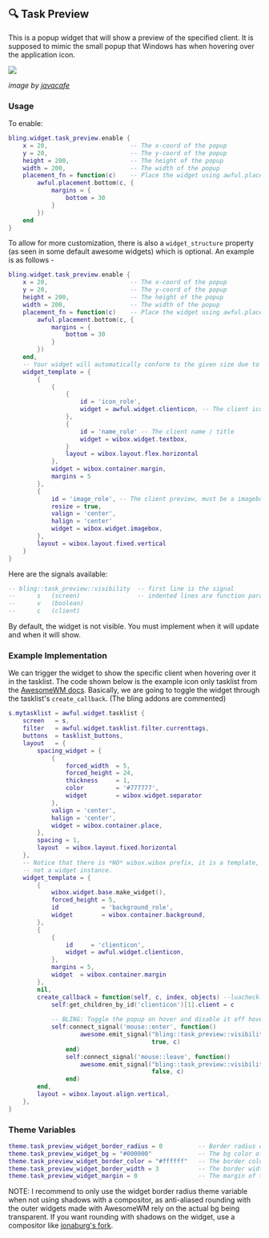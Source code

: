 ## 🔍 Task Preview <!-- {docsify-ignore} -->

This is a popup widget that will show a preview of the specified client. It is supposed to mimic the small popup that Windows has when hovering over the application icon.

![](https://user-images.githubusercontent.com/33443763/124705653-d7b98b80-deaa-11eb-8091-42bbe62365be.png)

*image by [javacafe](https://github.com/JavaCafe01)*

### Usage

To enable:

```lua
bling.widget.task_preview.enable {
    x = 20,                       -- The x-coord of the popup
    y = 20,                       -- The y-coord of the popup
    height = 200,                 -- The height of the popup
    width = 200,                  -- The width of the popup
    placement_fn = function(c)    -- Place the widget using awful.placement (this overrides x & y)
        awful.placement.bottom(c, {
            margins = {
                bottom = 30
            }
        }) 
    end
}   
```

To allow for more customization, there is also a `widget_structure` property (as seen in some default awesome widgets) which is optional. An example is as follows -
```lua
bling.widget.task_preview.enable {
    x = 20,                       -- The x-coord of the popup
    y = 20,                       -- The y-coord of the popup
    height = 200,                 -- The height of the popup
    width = 200,                  -- The width of the popup
    placement_fn = function(c)    -- Place the widget using awful.placement (this overrides x & y)
        awful.placement.bottom(c, {
            margins = {
                bottom = 30
            }
        }) 
    end,
    -- Your widget will automatically conform to the given size due to a constraint container.
    widget_template = {
        {
            {
                {
                    id = 'icon_role', 
                    widget = awful.widget.clienticon, -- The client icon, this can be a clienticon or a imagebox
                },
                {
                    id = 'name_role' -- The client name / title
                    widget = wibox.widget.textbox,
                }
                layout = wibox.layout.flex.horizontal
            },
            widget = wibox.container.margin,
            margins = 5
        },
        {
            id = 'image_role', -- The client preview, must be a imagebox
            resize = true,
            valign = 'center',
            halign = 'center'
            widget = wibox.widget.imagebox,
        },
        layout = wibox.layout.fixed.vertical
    }
}   
```

Here are the signals available:

```lua
-- bling::task_preview::visibility  -- first line is the signal
--      s   (screen)                -- indented lines are function parameters
--      v   (boolean)
--      c   (client)
```

By default, the widget is not visible. You must implement when it will update and when it will show.

### Example Implementation

We can trigger the widget to show the specific client when hovering over it in the tasklist. The code shown below is the example icon only tasklist from the [AwesomeWM docs](https://awesomewm.org/doc/api/classes/awful.widget.tasklist.html). Basically, we are going to toggle the widget through the tasklist's `create_callback`. (The bling addons are commented)
```lua
s.mytasklist = awful.widget.tasklist {
    screen   = s,
    filter   = awful.widget.tasklist.filter.currenttags,
    buttons  = tasklist_buttons,
    layout   = {
        spacing_widget = {
            {
                forced_width  = 5,
                forced_height = 24,
                thickness     = 1,
                color         = '#777777',
                widget        = wibox.widget.separator
            },
            valign = 'center',
            halign = 'center',
            widget = wibox.container.place,
        },
        spacing = 1,
        layout  = wibox.layout.fixed.horizontal
    },
    -- Notice that there is *NO* wibox.wibox prefix, it is a template,
    -- not a widget instance.
    widget_template = {
        {
            wibox.widget.base.make_widget(),
            forced_height = 5,
            id            = 'background_role',
            widget        = wibox.container.background,
        },
        {
            {
                id     = 'clienticon',
                widget = awful.widget.clienticon,
            },
            margins = 5,
            widget  = wibox.container.margin
        },
        nil,
        create_callback = function(self, c, index, objects) --luacheck: no unused args
            self:get_children_by_id('clienticon')[1].client = c
            
            -- BLING: Toggle the popup on hover and disable it off hover
            self:connect_signal('mouse::enter', function()
                    awesome.emit_signal("bling::task_preview::visibility", s,
                                        true, c)
                end)
                self:connect_signal('mouse::leave', function()
                    awesome.emit_signal("bling::task_preview::visibility", s,
                                        false, c)
                end)
        end,
        layout = wibox.layout.align.vertical,
    },
}
```

### Theme Variables
```lua
theme.task_preview_widget_border_radius = 0          -- Border radius of the widget (With AA)
theme.task_preview_widget_bg = "#000000"             -- The bg color of the widget
theme.task_preview_widget_border_color = "#ffffff"   -- The border color of the widget
theme.task_preview_widget_border_width = 3           -- The border width of the widget
theme.task_preview_widget_margin = 0                 -- The margin of the widget
```

NOTE: I recommend to only use the widget border radius theme variable when not using shadows with a compositor, as anti-aliased rounding with the outer widgets made with AwesomeWM rely on the actual bg being transparent. If you want rounding with shadows on the widget, use a compositor like [jonaburg's fork](https://github.com/jonaburg/picom).
